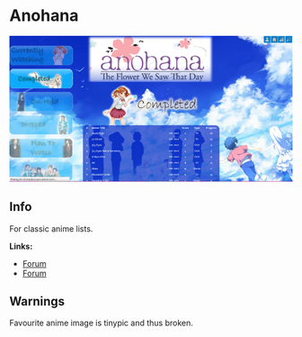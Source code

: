 # Anohana

![](gallery/demo.png)

## Info

For classic anime lists.

**Links:**
- [Forum](https://myanimelist.net/forum/?topicid=607931)
- [Forum](https://myanimelist.net/forum/?topicid=618961)

## Warnings

Favourite anime image is tinypic and thus broken.